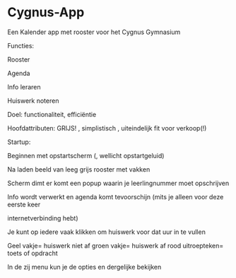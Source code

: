 Cygnus-App
==========

Een Kalender app met rooster voor het Cygnus Gymnasium

Functies:

  Rooster

  Agenda

  Info leraren

  Huiswerk noteren
  

Doel: functionaliteit, efficiëntie

Hoofdattributen: GRIJS! , simplistisch , uiteindelijk fit voor verkoop(!)

  Startup:

  Beginnen met opstartscherm (, wellicht opstartgeluid) 

  Na laden beeld van leeg grijs rooster met vakken

  Scherm dimt er komt een popup waarin je leerlingnummer moet opschrijven

  Info wordt verwerkt en agenda komt tevoorschijn (mits je alleen voor deze eerste keer 

  internetverbinding hebt)

  Je kunt op iedere vaak klikken om huiswerk voor dat uur in te vullen

  Geel vakje= huiswerk niet af groen vakje= huiswerk af rood uitroepteken= toets of opdracht

  In de zij menu kun je de opties en dergelijke bekijken
